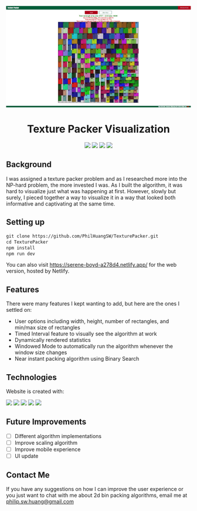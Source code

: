 <a href="https://serene-boyd-a278d4.netlify.app/" alt="Texture Packer">
  <img src="./public/images/filledGrid.JPG/"/></a>
  
<h1 align="center">Texture Packer Visualization</h1>

<p align="center">
  <img src="https://img.shields.io/badge/version-v1.1-blue" />
  <img src="https://img.shields.io/github/last-commit/PhilHuangSW/TexturePacker" />
  <img src="https://img.shields.io/github/issues-raw/PhilHuangSW/TexturePacker" />
  <img src="https://img.shields.io/github/issues-pr/PhilHuangSW/TexturePacker" />
</p>

## Background

I was assigned a texture packer problem and as I researched more into the NP-hard problem, the more invested I was. As I built the algorithm, it was hard to visualize just what was happening at first. However, slowly but surely, I pieced together a way to visualize it in a way that looked both informative and captivating at the same time. 

## Setting up

```shell
git clone https://github.com/PhilHuangSW/TexturePacker.git
cd TexturePacker
npm install
npm run dev
```

You can also visit https://serene-boyd-a278d4.netlify.app/ for the web version, hosted by Netlify.

## Features

There were many features I kept wanting to add, but here are the ones I settled on:
 - User options including width, height, number of rectangles, and min/max size of rectangles
 - Timed Interval feature to visually see the algorithm at work
 - Dynamically rendered statistics 
 - Windowed Mode to automatically run the algorithm whenever the window size changes
 - Near instant packing algorithm using Binary Search

## Technologies

Website is created with: 

<a href="https://svelte.dev/" alt="svelte main page">
  <img src="https://img.shields.io/badge/Svelte-v3.0.0-orange.svg" /></a>

<a href="https://rollupjs.org/guide/en/" alt="rollup main page">
  <img src="https://img.shields.io/badge/rollup.js-v2.3.4-blue.svg" /></a>

<a href="" alt="JavaScript">
  <img src="https://img.shields.io/badge/JavaScript-yellow.svg" /></a>
  
<a href="" alt="HTML">
<img src="https://img.shields.io/badge/HTML-red.svg" /></a>

<a href="" alt="CSS">
<img src="https://img.shields.io/badge/CSS-blue.svg" /></a>

## Future Improvements

- [ ] Different algorithm implementations
- [ ] Improve scaling algorithm
- [ ] Improve mobile experience
- [ ] UI update

## Contact Me

If you have any suggestions on how I can improve the user experience or you just want to chat with me about 2d bin packing algorithms, email me at philip.sw.huang@gmail.com
